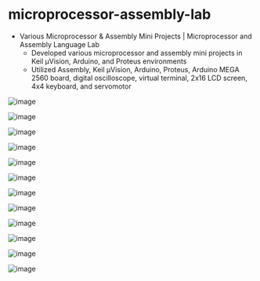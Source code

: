 # microprocessor-assembly-lab

* Various Microprocessor & Assembly Mini Projects | Microprocessor and Assembly Language Lab
  * Developed various microprocessor and assembly mini projects in Keil µVision, Arduino, and Proteus environments
  * Utilized Assembly, Keil µVision, Arduino, Proteus, Arduino MEGA 2560 board, digital oscilloscope, virtual terminal, 2x16 LCD screen, 4x4 keyboard, and servomotor

![image](https://github.com/amirbelbasi/microprocessor-assembly-lab/assets/58425120/f141e02f-c76d-46bb-80ac-1b63e2dfe09a)

![image](https://github.com/amirbelbasi/microprocessor-assembly-lab/assets/58425120/a71028c8-d74e-46fb-afb6-9c53ba67a643)

![image](https://github.com/amirbelbasi/microprocessor-assembly-lab/assets/58425120/f5e3ce7c-7aa8-48fb-b996-92eaace2a8e9)

![image](https://github.com/amirbelbasi/microprocessor-assembly-lab/assets/58425120/f02619ec-8231-4262-8fe5-999bf23136d9)

![image](https://github.com/amirbelbasi/microprocessor-assembly-lab/assets/58425120/5cd1a51a-0f9b-4ce2-a187-07b1105e6fd6)

![image](https://github.com/amirbelbasi/microprocessor-assembly-lab/assets/58425120/20e2b698-aabe-4f60-8bb8-89fd2a44ab6d)

![image](https://github.com/amirbelbasi/microprocessor-assembly-lab/assets/58425120/f256ed00-7170-4a93-9453-14a2765eb434)

![image](https://github.com/amirbelbasi/microprocessor-assembly-lab/assets/58425120/69c2726f-4b63-4e4f-a643-9dadcb3315c7)

![image](https://github.com/amirbelbasi/microprocessor-assembly-lab/assets/58425120/d44b7b26-be3a-4b2c-a99f-cc14d33c1c87)

![image](https://github.com/amirbelbasi/microprocessor-assembly-lab/assets/58425120/a1de6ab3-209e-4883-9e2c-c209eb75151a)

![image](https://github.com/amirbelbasi/microprocessor-assembly-lab/assets/58425120/9b7f9832-e832-4fa0-ae8b-5de2ac819098)

![image](https://github.com/amirbelbasi/microprocessor-assembly-lab/assets/58425120/2c071130-7c67-460d-929f-920c9f7aec0a)
